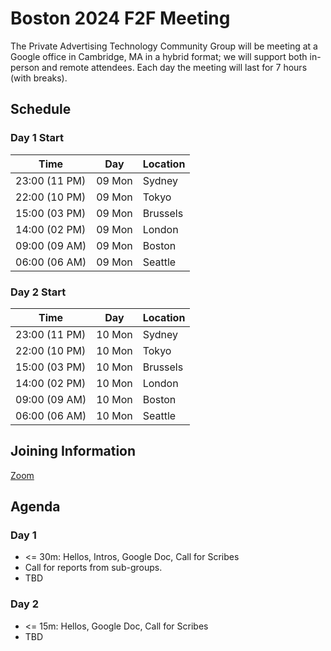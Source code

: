 # Boston 2024 F2F Meeting

The Private Advertising Technology Community Group will be meeting at a Google
office in Cambridge, MA in a hybrid format; we will support both in-person
and remote attendees. Each day the meeting will last for 7 hours (with breaks).

## Schedule

### Day 1 Start

| Time          | Day    | Location      |
| ------------- | ------ | ------------- |
| 23:00 (11 PM) | 09 Mon | Sydney        |
| 22:00 (10 PM) | 09 Mon | Tokyo         |
| 15:00 (03 PM) | 09 Mon | Brussels      |
| 14:00 (02 PM) | 09 Mon | London        |
| 09:00 (09 AM) | 09 Mon | Boston        |
| 06:00 (06 AM) | 09 Mon | Seattle       |

### Day 2 Start

| Time          | Day    | Location      |
| ------------- | ------ | ------------- |
| 23:00 (11 PM) | 10 Mon | Sydney        |
| 22:00 (10 PM) | 10 Mon | Tokyo         |
| 15:00 (03 PM) | 10 Mon | Brussels      |
| 14:00 (02 PM) | 10 Mon | London        |
| 09:00 (09 AM) | 10 Mon | Boston        |
| 06:00 (06 AM) | 10 Mon | Seattle       |

## Joining Information

[Zoom](https://w3c.zoom.us/j/82659868398?pwd=R2wyMlVzVGcwcmZJb1BpZmdDc2crUT09)

## Agenda

### Day 1

- <= 30m: Hellos, Intros, Google Doc, Call for Scribes
- Call for reports from sub-groups. 
- TBD

### Day 2

- <= 15m: Hellos, Google Doc, Call for Scribes
- TBD
